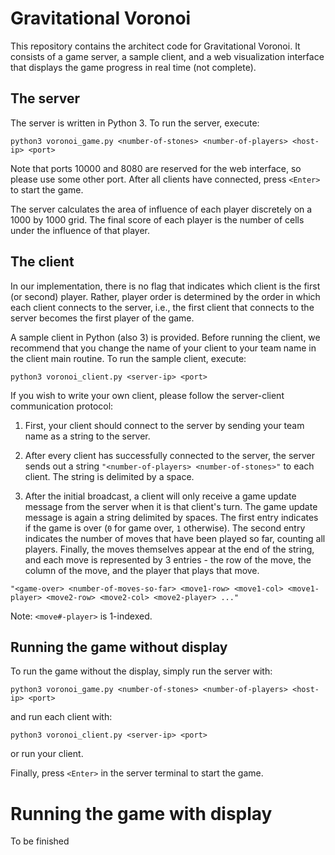 # Gravitational Voronoi

This repository contains the architect code for Gravitational Voronoi. It consists of a game server, a sample client, and a web visualization interface that displays the game progress in real time (not complete).

## The server

The server is written in Python 3. To run the server, execute:

```
python3 voronoi_game.py <number-of-stones> <number-of-players> <host-ip> <port>
```

Note that ports 10000 and 8080 are reserved for the web interface, so please use some other port. After all clients have connected, press `<Enter>` to start the game.

The server calculates the area of influence of each player discretely on a 1000 by 1000 grid. The final score of each player is the number of cells under the influence of that player.

## The client

In our implementation, there is no flag that indicates which client is the first (or second) player. Rather, player order is determined by the order in which each client connects to the server, i.e., the first client that connects to the server becomes the first player of the game.

A sample client in Python (also 3) is provided. Before running the client, we recommend that you change the name of your client to your team name in the client main routine. To run the sample client, execute:

```
python3 voronoi_client.py <server-ip> <port>
```

If you wish to write your own client, please follow the server-client communication protocol:

1. First, your client should connect to the server by sending your team name as a string to the server.

2. After every client has successfully connected to the server, the server sends out a string `"<number-of-players> <number-of-stones>"` to each client. The string is delimited by a space.

3. After the initial broadcast, a client will only receive a game update message from the server when it is that client's turn. The game update message is again a string delimited by spaces. The first entry indicates if the game is over (`0` for game over, `1` otherwise). The second entry indicates the number of moves that have been played so far, counting all players. Finally, the moves themselves appear at the end of the string, and each move is represented by 3 entries - the row of the move, the column of the move, and the player that plays that move.

```
"<game-over> <number-of-moves-so-far> <move1-row> <move1-col> <move1-player> <move2-row> <move2-col> <move2-player> ..."
```

Note: `<move#-player>` is 1-indexed.

## Running the game without display

To run the game without the display, simply run the server with:

```
python3 voronoi_game.py <number-of-stones> <number-of-players> <host-ip> <port>
```

and run each client with:

```
python3 voronoi_client.py <server-ip> <port>
```

or run your client.

Finally, press `<Enter>` in the server terminal to start the game.

# Running the game with display

To be finished
